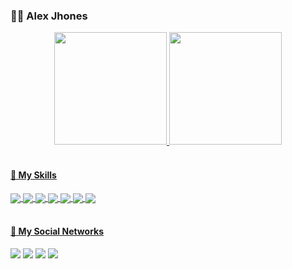 ### 👨‍💻 Alex Jhones

<div align="center">
  <a href="https://github.com/AlexJhones">
  <img height="180em" src="https://github-readme-stats.vercel.app/api?username=AlexJhones&show_icons=true&theme=radical&include_all_commits=true&count_private=true"/>
  <img height="180em" src="https://github-readme-stats.vercel.app/api/top-langs/?username=AlexJhones&layout=compact&langs_count=7&theme=radical"/>
</div> <br/>

  <h4> 🚀 My Skills </h4>
<div style="display: inline_block">
  <img align="center" src="https://img.shields.io/badge/Unity-100000?style=for-the-badge&logo=unity&logoColor=white">
  <img align="center" src="https://img.shields.io/badge/C%23-239120?style=for-the-badge&logo=c-sharp&logoColor=white">
  <img align="center" src="https://img.shields.io/badge/.NET-5C2D91?style=for-the-badge&logo=.net&logoColor=white">
  <img align="center" src="https://img.shields.io/badge/HTML5-E34F26?style=for-the-badge&logo=html5&logoColor=white">
  <img align="center" src="https://img.shields.io/badge/CSS3-1572B6?style=for-the-badge&logo=css3&logoColor=white">
  <img align="center" src="https://img.shields.io/badge/PHP-777BB4?style=for-the-badge&logo=php&logoColor=white">
  <img align="center" src="https://img.shields.io/badge/MySQL-00000F?style=for-the-badge&logo=mysql&logoColor=white">
</div> <br/>
  
  
   <h4> 👨 My Social Networks </h4>
<div>
      <a href="https://www.linkedin.com/in/alex-jhones-25b795206" target="_blank"><img src="https://img.shields.io/badge/-LinkedIn-%230077B5?style=for-the-badge&logo=linkedin&logoColor=white" target="_blank"></a>
     <a href="https://discord.gg/AyEEWzrxeS" target="_blank"><img src="https://img.shields.io/badge/Discord-7289DA?style=for-the-badge&logo=discord&logoColor=white" target="_blank"></a>
      <a href = "mailto:alexjhones286@gmail.com"><img src="https://img.shields.io/badge/Gmail-D14836?style=for-the-badge&logo=gmail&logoColor=white" target="_blank"></a>
 	<a href="https://play.google.com/store/apps/developer?id=Dmenco+Studio" target="_blank"><img src="https://img.shields.io/badge/Google_Play-414141?style=for-the-badge&logo=google-play&logoColor=white" target="_blank"></a> 
</div>
  
<!--
     https://img.shields.io/badge/Unity-100000?style=for-the-badge&logo=unity&logoColor=white
     https://img.shields.io/badge/Itch.io-FA5C5C?style=for-the-badge&logo=itch.io&logoColor=white
-->
